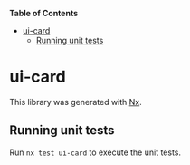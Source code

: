 <!-- START doctoc generated TOC please keep comment here to allow auto update -->
<!-- DON'T EDIT THIS SECTION, INSTEAD RE-RUN doctoc TO UPDATE -->
**Table of Contents**

- [ui-card](#ui-card)
  - [Running unit tests](#running-unit-tests)

<!-- END doctoc generated TOC please keep comment here to allow auto update -->

# ui-card

This library was generated with [Nx](https://nx.dev).


## Running unit tests

Run `nx test ui-card` to execute the unit tests.

